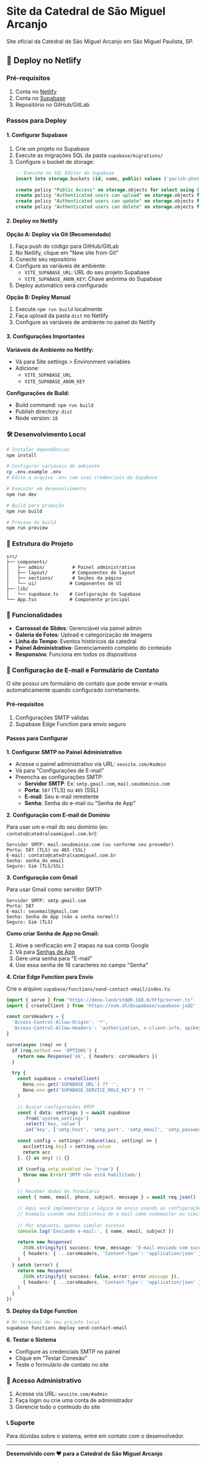 # Site da Catedral de São Miguel Arcanjo

Site oficial da Catedral de São Miguel Arcanjo em São Miguel Paulista, SP.

## 🚀 Deploy no Netlify

### Pré-requisitos
1. Conta no [Netlify](https://netlify.com)
2. Conta no [Supabase](https://supabase.com)
3. Repositório no GitHub/GitLab

### Passos para Deploy

#### 1. Configurar Supabase
1. Crie um projeto no Supabase
2. Execute as migrações SQL da pasta `supabase/migrations/`
3. Configure o bucket de storage:
   ```sql
   -- Execute no SQL Editor do Supabase
   insert into storage.buckets (id, name, public) values ('parish-photos', 'parish-photos', true);
   
   create policy "Public Access" on storage.objects for select using (bucket_id = 'parish-photos');
   create policy "Authenticated users can upload" on storage.objects for insert with check (bucket_id = 'parish-photos' and auth.role() = 'authenticated');
   create policy "Authenticated users can update" on storage.objects for update using (bucket_id = 'parish-photos' and auth.role() = 'authenticated');
   create policy "Authenticated users can delete" on storage.objects for delete using (bucket_id = 'parish-photos' and auth.role() = 'authenticated');
   ```

#### 2. Deploy no Netlify

**Opção A: Deploy via Git (Recomendado)**
1. Faça push do código para GitHub/GitLab
2. No Netlify, clique em "New site from Git"
3. Conecte seu repositório
4. Configure as variáveis de ambiente:
   - `VITE_SUPABASE_URL`: URL do seu projeto Supabase
   - `VITE_SUPABASE_ANON_KEY`: Chave anônima do Supabase
5. Deploy automático será configurado

**Opção B: Deploy Manual**
1. Execute `npm run build` localmente
2. Faça upload da pasta `dist` no Netlify
3. Configure as variáveis de ambiente no painel do Netlify

#### 3. Configurações Importantes

**Variáveis de Ambiente no Netlify:**
- Vá para Site settings > Environment variables
- Adicione:
  - `VITE_SUPABASE_URL`
  - `VITE_SUPABASE_ANON_KEY`

**Configurações de Build:**
- Build command: `npm run build`
- Publish directory: `dist`
- Node version: `18`

### 🛠️ Desenvolvimento Local

```bash
# Instalar dependências
npm install

# Configurar variáveis de ambiente
cp .env.example .env
# Edite o arquivo .env com suas credenciais do Supabase

# Executar em desenvolvimento
npm run dev

# Build para produção
npm run build

# Preview do build
npm run preview
```

### 📁 Estrutura do Projeto

```
src/
├── components/
│   ├── admin/          # Painel administrativo
│   ├── layout/         # Componentes de layout
│   ├── sections/       # Seções da página
│   └── ui/            # Componentes de UI
├── lib/
│   └── supabase.ts    # Configuração do Supabase
└── App.tsx            # Componente principal
```

### 🔧 Funcionalidades

- **Carrossel de Slides**: Gerenciável via painel admin
- **Galeria de Fotos**: Upload e categorização de imagens
- **Linha do Tempo**: Eventos históricos da catedral
- **Painel Administrativo**: Gerenciamento completo do conteúdo
- **Responsivo**: Funciona em todos os dispositivos

### 📧 Configuração de E-mail e Formulário de Contato

O site possui um formulário de contato que pode enviar e-mails automaticamente quando configurado corretamente.

#### Pré-requisitos
1. Configurações SMTP válidas
2. Supabase Edge Function para envio seguro

#### Passos para Configurar

**1. Configurar SMTP no Painel Administrativo**
- Acesse o painel administrativo via URL: `seusite.com/#admin`
- Vá para "Configurações de E-mail"
- Preencha as configurações SMTP:
  - **Servidor SMTP**: Ex: `smtp.gmail.com`, `mail.seudominio.com`
  - **Porta**: `587` (TLS) ou `465` (SSL)
  - **E-mail**: Seu e-mail remetente
  - **Senha**: Senha do e-mail ou "Senha de App"

**2. Configuração com E-mail de Domínio**

Para usar um e-mail do seu domínio (ex: `contato@catedralsaomiguel.com.br`):

```
Servidor SMTP: mail.seudominio.com (ou conforme seu provedor)
Porta: 587 (TLS) ou 465 (SSL)
E-mail: contato@catedralsaomiguel.com.br
Senha: senha_do_email
Seguro: Sim (TLS/SSL)
```

**3. Configuração com Gmail**

Para usar Gmail como servidor SMTP:

```
Servidor SMTP: smtp.gmail.com
Porta: 587
E-mail: seuemail@gmail.com
Senha: Senha de App (não a senha normal!)
Seguro: Sim (TLS)
```

**Como criar Senha de App no Gmail:**
1. Ative a verificação em 2 etapas na sua conta Google
2. Vá para [Senhas de App](https://myaccount.google.com/apppasswords)
3. Gere uma senha para "E-mail"
4. Use essa senha de 16 caracteres no campo "Senha"

**4. Criar Edge Function para Envio**

Crie o arquivo `supabase/functions/send-contact-email/index.ts`:

```typescript
import { serve } from "https://deno.land/std@0.168.0/http/server.ts"
import { createClient } from 'https://esm.sh/@supabase/supabase-js@2'

const corsHeaders = {
  'Access-Control-Allow-Origin': '*',
  'Access-Control-Allow-Headers': 'authorization, x-client-info, apikey, content-type',
}

serve(async (req) => {
  if (req.method === 'OPTIONS') {
    return new Response('ok', { headers: corsHeaders })
  }

  try {
    const supabase = createClient(
      Deno.env.get('SUPABASE_URL') ?? '',
      Deno.env.get('SUPABASE_SERVICE_ROLE_KEY') ?? ''
    )

    // Buscar configurações SMTP
    const { data: settings } = await supabase
      .from('system_settings')
      .select('key, value')
      .in('key', ['smtp_host', 'smtp_port', 'smtp_email', 'smtp_password', 'smtp_enabled'])

    const config = settings?.reduce((acc, setting) => {
      acc[setting.key] = setting.value
      return acc
    }, {} as any) || {}

    if (config.smtp_enabled !== 'true') {
      throw new Error('SMTP não está habilitado')
    }

    // Receber dados do formulário
    const { name, email, phone, subject, message } = await req.json()

    // Aqui você implementaria a lógica de envio usando as configurações SMTP
    // Exemplo usando uma biblioteca de e-mail como nodemailer ou similar
    
    // Por enquanto, apenas simular sucesso
    console.log('Enviando e-mail:', { name, email, subject })

    return new Response(
      JSON.stringify({ success: true, message: 'E-mail enviado com sucesso!' }),
      { headers: { ...corsHeaders, 'Content-Type': 'application/json' } }
    )
  } catch (error) {
    return new Response(
      JSON.stringify({ success: false, error: error.message }),
      { headers: { ...corsHeaders, 'Content-Type': 'application/json' }, status: 400 }
    )
  }
})
```

**5. Deploy da Edge Function**

```bash
# No terminal do seu projeto local
supabase functions deploy send-contact-email
```

**6. Testar o Sistema**
- Configure as credenciais SMTP no painel
- Clique em "Testar Conexão"
- Teste o formulário de contato no site

### 🔐 Acesso Administrativo

1. Acesse via URL: `seusite.com/#admin`
2. Faça login ou crie uma conta de administrador
3. Gerencie todo o conteúdo do site

### 📞 Suporte

Para dúvidas sobre o sistema, entre em contato com o desenvolvedor.

---

**Desenvolvido com ❤️ para a Catedral de São Miguel Arcanjo**
